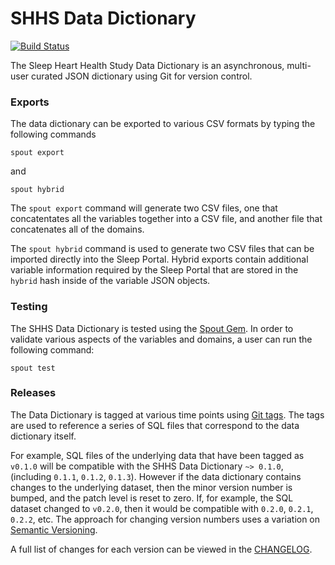 SHHS Data Dictionary
========================

[![Build Status](https://travis-ci.org/sleepepi/shhs-data-dictionary.svg?branch=master)](https://travis-ci.org/sleepepi/shhs-data-dictionary)

The Sleep Heart Health Study Data Dictionary is an asynchronous, multi-user curated JSON dictionary using Git for version control.

### Exports

The data dictionary can be exported to various CSV formats by typing the following commands

```
spout export
```

and

```
spout hybrid
```

The `spout export` command will generate two CSV files, one that concatentates all the variables together into a CSV file, and another file that concatenates all of the domains.


The `spout hybrid` command is used to generate two CSV files that can be imported directly into the Sleep Portal. Hybrid exports contain additional variable information required by the Sleep Portal that are stored in the `hybrid` hash inside of the variable JSON objects.


### Testing

The SHHS Data Dictionary is tested using the [Spout Gem](https://github.com/sleepepi/spout). In order to validate various aspects of the variables and domains, a user can run the following command:

```
spout test
```


### Releases

The Data Dictionary is tagged at various time points using [Git tags](http://git-scm.com/book/en/Git-Basics-Tagging). The tags are used to reference a series of SQL files that correspond to the data dictionary itself.

For example, SQL files of the underlying data that have been tagged as `v0.1.0` will be compatible with the SHHS Data Dictionary `~> 0.1.0`, (including `0.1.1`, `0.1.2`, `0.1.3`). However if the data dictionary contains changes to the underlying dataset, then the minor version number is bumped, and the patch level is reset to zero.  If, for example, the SQL dataset changed to `v0.2.0`, then it would be compatible with `0.2.0`, `0.2.1`, `0.2.2`, etc. The approach for changing version numbers uses a variation on [Semantic Versioning](http://semver.org).

A full list of changes for each version can be viewed in the [CHANGELOG](https://github.com/sleepepi/shhs-data-dictionary/blob/master/CHANGELOG.md).
